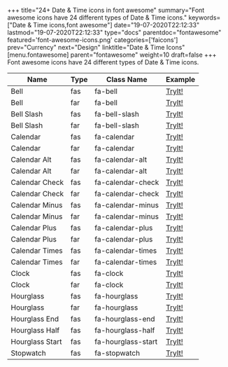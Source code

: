 +++
title="24+ Date & Time icons in font awesome"
summary="Font awesome icons have 24 different types of Date & Time icons."
keywords=["Date & Time icons,font awesome"]
date="19-07-2020T22:12:33"
lastmod="19-07-2020T22:12:33"
type="docs"
parentdoc="fontawesome"
featured='font-awesome-icons.png'
categories=['faicons']
prev="Currency"
next="Design"
linktitle="Date & Time Icons"
[menu.fontawesome]
parent="fontawesome"
weight=10
draft=false
+++
Font awesome icons have 24 different types of Date & Time icons.<div class='table-responsive'><table class='table'><thead><tr><th>Name</th><th>Type</th><th>Class Name</th><th>Example</th></tr></thead><tbody><tr><td><i class="fas fa-bell"></i>Bell</td><td>fas</td><td>fa-bell</td><td><a href='https://www.angularjswiki.com/fontawesome/fa-bell/' target='_blank'>TryIt!</a></td></tr><tr><td><i class="far fa-bell"></i>Bell</td><td>far</td><td>fa-bell</td><td><a href='https://www.angularjswiki.com/fontawesome/fa-bell/' target='_blank'>TryIt!</a></td></tr><tr><td><i class="fas fa-bell-slash"></i>Bell Slash</td><td>fas</td><td>fa-bell-slash</td><td><a href='https://www.angularjswiki.com/fontawesome/fa-bell-slash/' target='_blank'>TryIt!</a></td></tr><tr><td><i class="far fa-bell-slash"></i>Bell Slash</td><td>far</td><td>fa-bell-slash</td><td><a href='https://www.angularjswiki.com/fontawesome/fa-bell-slash/' target='_blank'>TryIt!</a></td></tr><tr><td><i class="fas fa-calendar"></i>Calendar</td><td>fas</td><td>fa-calendar</td><td><a href='https://www.angularjswiki.com/fontawesome/fa-calendar/' target='_blank'>TryIt!</a></td></tr><tr><td><i class="far fa-calendar"></i>Calendar</td><td>far</td><td>fa-calendar</td><td><a href='https://www.angularjswiki.com/fontawesome/fa-calendar/' target='_blank'>TryIt!</a></td></tr><tr><td><i class="fas fa-calendar-alt"></i>Calendar Alt</td><td>fas</td><td>fa-calendar-alt</td><td><a href='https://www.angularjswiki.com/fontawesome/fa-calendar-alt/' target='_blank'>TryIt!</a></td></tr><tr><td><i class="far fa-calendar-alt"></i>Calendar Alt</td><td>far</td><td>fa-calendar-alt</td><td><a href='https://www.angularjswiki.com/fontawesome/fa-calendar-alt/' target='_blank'>TryIt!</a></td></tr><tr><td><i class="fas fa-calendar-check"></i>Calendar Check</td><td>fas</td><td>fa-calendar-check</td><td><a href='https://www.angularjswiki.com/fontawesome/fa-calendar-check/' target='_blank'>TryIt!</a></td></tr><tr><td><i class="far fa-calendar-check"></i>Calendar Check</td><td>far</td><td>fa-calendar-check</td><td><a href='https://www.angularjswiki.com/fontawesome/fa-calendar-check/' target='_blank'>TryIt!</a></td></tr><tr><td><i class="fas fa-calendar-minus"></i>Calendar Minus</td><td>fas</td><td>fa-calendar-minus</td><td><a href='https://www.angularjswiki.com/fontawesome/fa-calendar-minus/' target='_blank'>TryIt!</a></td></tr><tr><td><i class="far fa-calendar-minus"></i>Calendar Minus</td><td>far</td><td>fa-calendar-minus</td><td><a href='https://www.angularjswiki.com/fontawesome/fa-calendar-minus/' target='_blank'>TryIt!</a></td></tr><tr><td><i class="fas fa-calendar-plus"></i>Calendar Plus</td><td>fas</td><td>fa-calendar-plus</td><td><a href='https://www.angularjswiki.com/fontawesome/fa-calendar-plus/' target='_blank'>TryIt!</a></td></tr><tr><td><i class="far fa-calendar-plus"></i>Calendar Plus</td><td>far</td><td>fa-calendar-plus</td><td><a href='https://www.angularjswiki.com/fontawesome/fa-calendar-plus/' target='_blank'>TryIt!</a></td></tr><tr><td><i class="fas fa-calendar-times"></i>Calendar Times</td><td>fas</td><td>fa-calendar-times</td><td><a href='https://www.angularjswiki.com/fontawesome/fa-calendar-times/' target='_blank'>TryIt!</a></td></tr><tr><td><i class="far fa-calendar-times"></i>Calendar Times</td><td>far</td><td>fa-calendar-times</td><td><a href='https://www.angularjswiki.com/fontawesome/fa-calendar-times/' target='_blank'>TryIt!</a></td></tr><tr><td><i class="fas fa-clock"></i>Clock</td><td>fas</td><td>fa-clock</td><td><a href='https://www.angularjswiki.com/fontawesome/fa-clock/' target='_blank'>TryIt!</a></td></tr><tr><td><i class="far fa-clock"></i>Clock</td><td>far</td><td>fa-clock</td><td><a href='https://www.angularjswiki.com/fontawesome/fa-clock/' target='_blank'>TryIt!</a></td></tr><tr><td><i class="fas fa-hourglass"></i>Hourglass</td><td>fas</td><td>fa-hourglass</td><td><a href='https://www.angularjswiki.com/fontawesome/fa-hourglass/' target='_blank'>TryIt!</a></td></tr><tr><td><i class="far fa-hourglass"></i>Hourglass</td><td>far</td><td>fa-hourglass</td><td><a href='https://www.angularjswiki.com/fontawesome/fa-hourglass/' target='_blank'>TryIt!</a></td></tr><tr><td><i class="fas fa-hourglass-end"></i>Hourglass End</td><td>fas</td><td>fa-hourglass-end</td><td><a href='https://www.angularjswiki.com/fontawesome/fa-hourglass-end/' target='_blank'>TryIt!</a></td></tr><tr><td><i class="fas fa-hourglass-half"></i>Hourglass Half</td><td>fas</td><td>fa-hourglass-half</td><td><a href='https://www.angularjswiki.com/fontawesome/fa-hourglass-half/' target='_blank'>TryIt!</a></td></tr><tr><td><i class="fas fa-hourglass-start"></i>Hourglass Start</td><td>fas</td><td>fa-hourglass-start</td><td><a href='https://www.angularjswiki.com/fontawesome/fa-hourglass-start/' target='_blank'>TryIt!</a></td></tr><tr><td><i class="fas fa-stopwatch"></i>Stopwatch</td><td>fas</td><td>fa-stopwatch</td><td><a href='https://www.angularjswiki.com/fontawesome/fa-stopwatch/' target='_blank'>TryIt!</a></td></tr></tbody></table></div>
